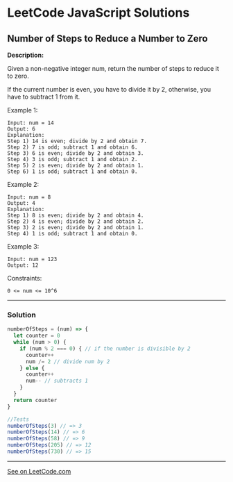# LeetCode JavaScript Solutions



## Number of Steps to Reduce a Number to Zero



**Description:**

Given a non-negative integer num, return the number of steps to reduce it to zero. 

If the current number is even, you have to divide it by 2, otherwise, you have to subtract 1 from it.

Example 1:
```
Input: num = 14
Output: 6
Explanation: 
Step 1) 14 is even; divide by 2 and obtain 7. 
Step 2) 7 is odd; subtract 1 and obtain 6.
Step 3) 6 is even; divide by 2 and obtain 3. 
Step 4) 3 is odd; subtract 1 and obtain 2. 
Step 5) 2 is even; divide by 2 and obtain 1. 
Step 6) 1 is odd; subtract 1 and obtain 0.
```

Example 2:

```
Input: num = 8
Output: 4
Explanation: 
Step 1) 8 is even; divide by 2 and obtain 4. 
Step 2) 4 is even; divide by 2 and obtain 2. 
Step 3) 2 is even; divide by 2 and obtain 1. 
Step 4) 1 is odd; subtract 1 and obtain 0.
```

Example 3:
```
Input: num = 123
Output: 12
```
Constraints:
```
0 <= num <= 10^6
```

---


### Solution


```Javascript
numberOfSteps = (num) => {
  let counter = 0
  while (num > 0) {
    if (num % 2 === 0) { // if the number is divisible by 2
      counter++
      num /= 2 // divide num by 2
    } else {
      counter++
      num-- // subtracts 1
    }
  }
  return counter
}

//Tests
numberOfSteps(3) // => 3
numberOfSteps(14) // => 6
numberOfSteps(58) // => 9
numberOfSteps(205) // => 12
numberOfSteps(730) // => 15

```


---


[See on LeetCode.com](https://leetcode.com/problems/number-of-steps-to-reduce-a-number-to-zero)
